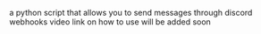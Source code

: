 a python script that allows you to send messages through discord webhooks 
video link on how to use will be added soon
